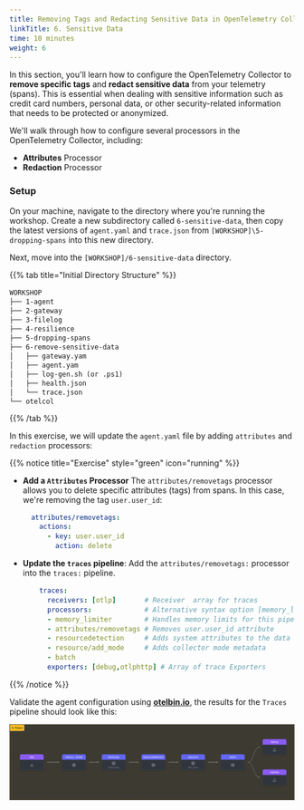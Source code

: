 ```yaml
---
title: Removing Tags and Redacting Sensitive Data in OpenTelemetry Collector
linkTitle: 6. Sensitive Data
time: 10 minutes
weight: 6
---
```


In this section, you'll learn how to configure the OpenTelemetry Collector to **remove specific tags** and **redact sensitive data** from your telemetry (spans). This is essential when dealing with sensitive information such as credit card numbers, personal data, or other security-related information that needs to be protected or anonymized.

We'll walk through how to configure several processors in the OpenTelemetry Collector, including:

- **Attributes** Processor
- **Redaction** Processor

### Setup

On your machine, navigate to the directory where you're running the workshop. Create a new subdirectory called `6-sensitive-data`, then copy the latest versions of `agent.yaml` and `trace.json` from `[WORKSHOP]\5-dropping-spans` into this new directory.

Next, move into the `[WORKSHOP]/6-sensitive-data` directory.

{{% tab title="Initial Directory Structure" %}}

```text
WORKSHOP
├── 1-agent
├── 2-gateway
├── 3-filelog
├── 4-resilience
├── 5-dropping-spans
├── 6-remove-sensitive-data
│   ├── gateway.yam
│   ├── agent.yam
│   ├── log-gen.sh (or .ps1)
│   ├── health.json
│   └── trace.json
└── otelcol
```

{{% /tab %}}

In this exercise, we will update the `agent.yaml` file by adding `attributes` and `redaction` processors:

{{% notice title="Exercise" style="green" icon="running" %}}

- **Add a `Attributes` Processor**
The `attributes/removetags` processor allows you to delete specific attributes (tags) from spans. In this case, we're removing the tag `user.user_id`:

  ```yaml
    attributes/removetags:
      actions:
        - key: user.user_id
          action: delete
  ```

- **Update the `traces`  pipeline**: Add the `attributes/removetags:` processor into the `traces:` pipeline.

  ```yaml
      traces:
        receivers: [otlp]       # Receiver  array for traces
        processors:             # Alternative syntax option [memory_limiter]
        - memory_limiter        # Handles memory limits for this pipeline
        - attributes/removetags # Removes user.user_id attribute
        - resourcedetection     # Adds system attributes to the data
        - resource/add_mode     # Adds collector mode metadata
        - batch
        exporters: [debug,otlphttp] # Array of trace Exporters
  ```

{{% /notice %}}

Validate the agent configuration using **[otelbin.io](https://www.otelbin.io/)**, the results for the `Traces` pipeline should look like this:

![redacting 1](../images/senstive-data-6-1.png)
